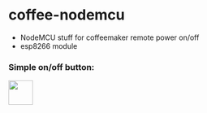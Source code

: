 # coffee-nodemcu

* NodeMCU stuff for coffeemaker remote power on/off
* esp8266 module

### Simple on/off button:

<img src="https://github.com/luckyhacker/coffee-nodemcu/images/luckycoffee.jpeg" width="48">

